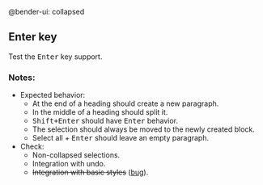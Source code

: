 @bender-ui: collapsed

## Enter key

Test the <kbd>Enter</kbd> key support.

### Notes:

* Expected behavior:
	* At the end of a heading should create a new paragraph.
	* In the middle of a heading should split it.
	* <kbd>Shift+Enter</kbd> should have <kbd>Enter</kbd> behavior.
	* The selection should always be moved to the newly created block.
	* Select all + <kbd>Enter</kbd> should leave an empty paragraph.
* Check:
  * Non-collapsed selections.
  * Integration with undo.
  * ~~Integration with basic styles~~ ([bug](https://github.com/ckeditor/ckeditor5-enter/issues/4)).
